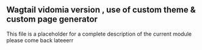 ## Wagtail vidomia version , use of custom theme & custom page generator

This file is a placeholder for a complete description of the 
current module please come back lateeerr 
